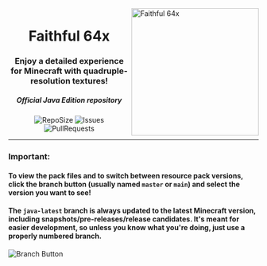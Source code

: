 <img src="https://github.com/Faithful-Resource-Pack/Branding/blob/main/logos/transparent/512/f64_logo.png?raw=true" alt="Faithful 64x" align="right" height="256px">
<div align="center">
  <h1>Faithful 64x</h1>
  <h3>Enjoy a detailed experience for Minecraft with quadruple-resolution textures!</h3>
  <h5><i>Official Java Edition repository</i></h5>

![RepoSize](https://img.shields.io/github/repo-size/Compliance-Resource-Pack/Resource-Pack-64x)
![Issues](https://img.shields.io/github/issues/Compliance-Resource-Pack/Resource-Pack-64x)
![PullRequests](https://img.shields.io/github/issues-pr/Compliance-Resource-Pack/Resource-Pack-64x)
</div>

---

### Important:
#### To view the pack files and to switch between resource pack versions, click the branch button (usually named `master` or `main`) and select the version you want to see!
#### The `java-latest` branch is always updated to the latest Minecraft version, including snapshots/pre-releases/release candidates. It's meant for easier development, so unless you know what you're doing, just use a properly numbered branch.
![Branch Button](https://i.imgur.com/meBP6N8.png)
